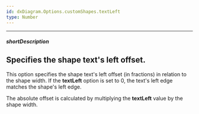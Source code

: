 ```yaml
---
id: dxDiagram.Options.customShapes.textLeft
type: Number
---
```

---
##### shortDescription
Specifies the shape text's left offset.
---
This option specifies the shape text's left offset (in fractions) in relation to the shape width. If the **textLeft** option is set to 0, the text's left edge matches the shape's left edge.

The absolute offset is calculated by multiplying the **textLeft** value by the shape width.

